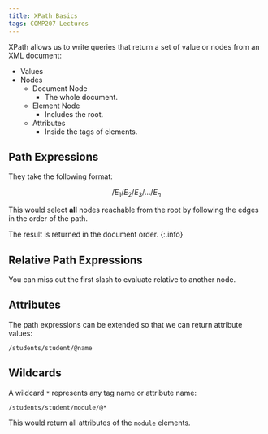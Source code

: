 ```yaml
---
title: XPath Basics
tags: COMP207 Lectures
---
```

XPath allows us to write queries that return a set of value or nodes from an XML document:

* Values
* Nodes
	* Document Node
		* The whole document.
	* Element Node
		* Includes the root.
	* Attributes
		* Inside the tags of elements.

## Path Expressions
They take the following format:

$$
/E_1/E_2/E_3/\ldots/E_n
$$

This would select **all** nodes reachable from the root by following the edges in the order of the path.

The result is returned in the document order.
{:.info}

## Relative Path Expressions
You can miss out the first slash to evaluate relative to another node.

## Attributes
The path expressions can be extended so that we can return attribute values:

```
/students/student/@name
```

## Wildcards
A wildcard `*` represents any tag name or attribute name:

```
/students/student/module/@*
```

This would return all attributes of the `module` elements.